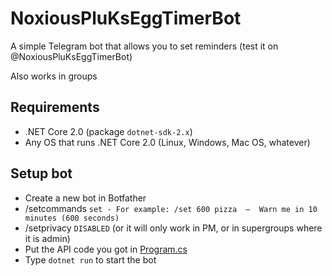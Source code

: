 # NoxiousPluKsEggTimerBot
A simple Telegram bot that allows you to set reminders (test it on @NoxiousPluKsEggTimerBot)

Also works in groups

## Requirements
* .NET Core 2.0 (package `dotnet-sdk-2.x`)
* Any OS that runs .NET Core 2.0 (Linux, Windows, Mac OS, whatever)

## Setup bot
* Create a new bot in Botfather
* /setcommands
`set - For example: /set 600 pizza  —  Warn me in 10 minutes (600 seconds)`
* /setprivacy 
`DISABLED` (or it will only work in PM, or in supergroups where it is admin)
* Put the API code you got in [Program.cs](Program.cs)
* Type `dotnet run` to start the bot
